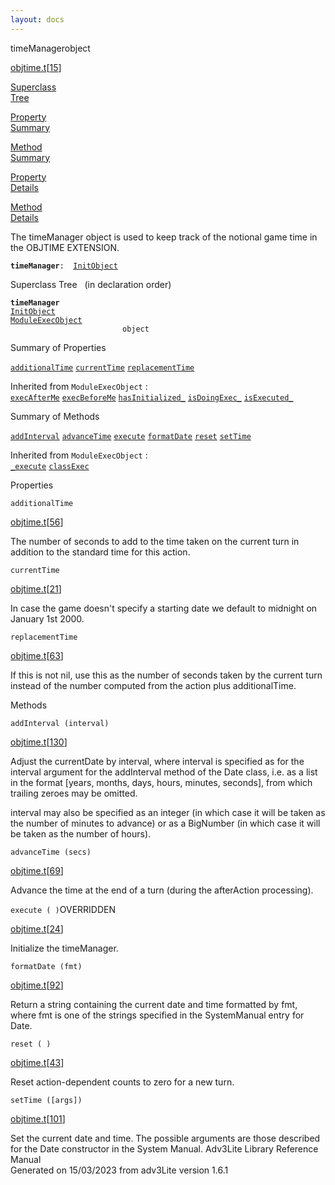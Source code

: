 ```yaml
---
layout: docs
---
```

<span class="title">timeManager</span><span class="type">object</span>

[objtime.t](../file/objtime.t.html)\[[15](../source/objtime.t.html#15)\]

[Superclass  
Tree](#_SuperClassTree_)

[Property  
Summary](#_PropSummary_)

[Method  
Summary](#_MethodSummary_)

[Property  
Details](#_Properties_)

[Method  
Details](#_Methods_)



The timeManager object is used to keep track of the notional game time
in the OBJTIME EXTENSION.

**`timeManager`**` :   `[`InitObject`](../object/InitObject.html)



<span id="_SuperClassTree_"></span>



<span class="hdln">Superclass Tree</span>   (in declaration order)



**`timeManager`**  
[`InitObject`](../object/InitObject.html)  
[`ModuleExecObject`](../object/ModuleExecObject.html)  
`                         object`  
<span id="_PropSummary_"></span>



<span class="hdln">Summary of Properties</span>  



[`additionalTime`](#additionalTime) [`currentTime`](#currentTime) [`replacementTime`](#replacementTime)



Inherited from `ModuleExecObject` :  
[`execAfterMe`](../object/ModuleExecObject.html#execAfterMe) [`execBeforeMe`](../object/ModuleExecObject.html#execBeforeMe) [`hasInitialized_`](../object/ModuleExecObject.html#hasInitialized_) [`isDoingExec_`](../object/ModuleExecObject.html#isDoingExec_) [`isExecuted_`](../object/ModuleExecObject.html#isExecuted_)

<span id="_MethodSummary_"></span>



<span class="hdln">Summary of Methods</span>  



[`addInterval`](#addInterval) [`advanceTime`](#advanceTime) [`execute`](#execute) [`formatDate`](#formatDate) [`reset`](#reset) [`setTime`](#setTime)



Inherited from `ModuleExecObject` :  
[`_execute`](../object/ModuleExecObject.html#_execute) [`classExec`](../object/ModuleExecObject.html#classExec)

<span id="_Properties_"></span>



<span class="hdln">Properties</span>  



<span id="additionalTime"></span>

`additionalTime`

[objtime.t](../file/objtime.t.html)\[[56](../source/objtime.t.html#56)\]



The number of seconds to add to the time taken on the current turn in
addition to the standard time for this action.



<span id="currentTime"></span>

`currentTime`

[objtime.t](../file/objtime.t.html)\[[21](../source/objtime.t.html#21)\]



In case the game doesn't specify a starting date we default to midnight
on January 1st 2000.



<span id="replacementTime"></span>

`replacementTime`

[objtime.t](../file/objtime.t.html)\[[63](../source/objtime.t.html#63)\]



If this is not nil, use this as the number of seconds taken by the
current turn instead of the number computed from the action plus
additionalTime.



<span id="_Methods_"></span>



<span class="hdln">Methods</span>  



<span id="addInterval"></span>

`addInterval (interval)`

[objtime.t](../file/objtime.t.html)\[[130](../source/objtime.t.html#130)\]



Adjust the currentDate by interval, where interval is specified as for
the interval argument for the addInterval method of the Date class, i.e.
as a list in the format \[years, months, days, hours, minutes,
seconds\], from which trailing zeroes may be omitted.

interval may also be specified as an integer (in which case it will be
taken as the number of minutes to advance) or as a BigNumber (in which
case it will be taken as the number of hours).



<span id="advanceTime"></span>

`advanceTime (secs)`

[objtime.t](../file/objtime.t.html)\[[69](../source/objtime.t.html#69)\]



Advance the time at the end of a turn (during the afterAction
processing).



<span id="execute"></span>

`execute ( )`<span class="rem">OVERRIDDEN</span>

[objtime.t](../file/objtime.t.html)\[[24](../source/objtime.t.html#24)\]



Initialize the timeManager.



<span id="formatDate"></span>

`formatDate (fmt)`

[objtime.t](../file/objtime.t.html)\[[92](../source/objtime.t.html#92)\]



Return a string containing the current date and time formatted by fmt,
where fmt is one of the strings specified in the SystemManual entry for
Date.



<span id="reset"></span>

`reset ( )`

[objtime.t](../file/objtime.t.html)\[[43](../source/objtime.t.html#43)\]



Reset action-dependent counts to zero for a new turn.



<span id="setTime"></span>

`setTime ([args])`

[objtime.t](../file/objtime.t.html)\[[101](../source/objtime.t.html#101)\]



Set the current date and time. The possible arguments are those
described for the Date constructor in the System Manual.
Adv3Lite Library Reference Manual  
Generated on 15/03/2023 from adv3Lite version 1.6.1


